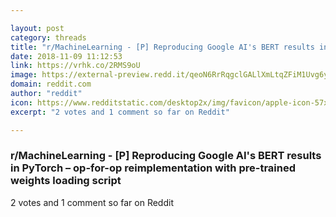 ```yaml
---

layout: post
category: threads
title: "r/MachineLearning - [P] Reproducing Google AI's BERT results in PyTorch"
date: 2018-11-09 11:12:53
link: https://vrhk.co/2RMS9oU
image: https://external-preview.redd.it/qeoN6RrRqgclGALlXmLtqZFiM1Uvg6yET-HFhphqcHs.jpg?auto=webp&s=e1c18aaaaa602daf4e2647e23189815b345dc3d9
domain: reddit.com
author: "reddit"
icon: https://www.redditstatic.com/desktop2x/img/favicon/apple-icon-57x57.png
excerpt: "2 votes and 1 comment so far on Reddit"

---
```


### r/MachineLearning - [P] Reproducing Google AI's BERT results in PyTorch – op-for-op reimplementation with pre-trained weights loading script

2 votes and 1 comment so far on Reddit